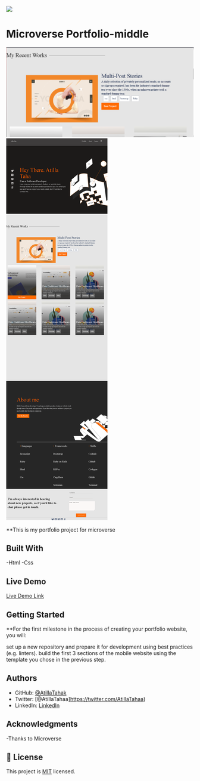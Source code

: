 ![](https://img.shields.io/badge/Microverse-blueviolet)

# Microverse Portfolio-middle


![screenshot](./app_screenshot1.png)
![screenshot](./app_screenshot2.png)

**This is my portfolio project for microverse


## Built With

-Html
-Css

## Live Demo

[Live Demo Link](https://atillatahak.github.io/Portfolio-Desktop/index.html/)


## Getting Started

**For the first milestone in the process of creating your portfolio website, you will:

set up a new repository and prepare it for development using best practices (e.g. linters).
build the first 3 sections of the mobile website using the template you chose in the previous step.

## Authors

- GitHub: [@AtillaTahak](https://github.com/AtillaTahak)
- Twitter: [@AtillaTahaa]https://twitter.com/AtillaTahaa)
- LinkedIn: [LinkedIn](https://www.linkedin.com/in/atilla-taha-kördüğüm-a93702186/)


## Acknowledgments
-Thanks to Microverse
## 📝 License

This project is [MIT](./MIT.md) licensed.
